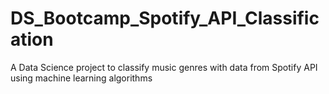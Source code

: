 # DS_Bootcamp_Spotify_API_Classification
 A Data Science project to classify music genres with data from Spotify API using machine learning algorithms
